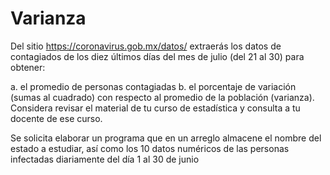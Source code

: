 # Varianza

Del sitio https://coronavirus.gob.mx/datos/ extraerás los datos de contagiados de los diez últimos días del mes de julio (del 21 al 30) para obtener:

a. el promedio de personas contagiadas
b. el porcentaje de variación (sumas al cuadrado) con respecto al promedio de la
población (varianza). Considera revisar el material de tu curso de estadística y
consulta a tu docente de ese curso.

Se solicita elaborar un programa que en un arreglo almacene el nombre del estado a estudiar, así como los 10 datos numéricos de las personas infectadas diariamente del día 1 al 30 de junio 
